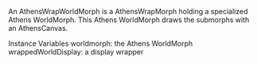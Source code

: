 An AthensWrapWorldMorph is a AthensWrapMorph holding a specialized Athens WorldMorph. This Athens WorldMorph draws the submorphs with an AthensCanvas.

Instance Variables
	worldmorph:		the Athens WorldMorph
	wrappedWorldDisplay:		a display wrapper
